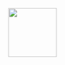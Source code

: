 <div id="header" align="center">
  <img src="[[[https://giphy.com/gifs/Nd6hRietquv6dcMuie]](https://media.giphy.com/media/Nd6hRietquv6dcMuie/giphy.gif)https://media.giphy.com/media/Nd6hRietquv6dcMuie/giphy.gif](https://giphy.com/gifs/art-space-sidereal-fQv474PYH9arFi5CGY)https://giphy.com/gifs/art-space-sidereal-fQv474PYH9arFi5CGY" width="100"/>
</div>
